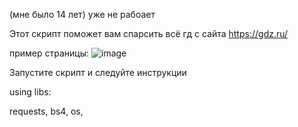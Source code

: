 (мне было 14 лет) уже не рабоает 

Этот скрипт поможет вам спарсить всё гд с сайта https://gdz.ru/

пример страницы:
![image](https://github.com/Pajojda1986/gdz_parser/assets/112925266/4882a8fd-0f1a-4cad-9dec-a9c9bd1bc4cd)


Запустите скрипт и следуйте инструкции


using libs:

requests,
bs4,
os,

